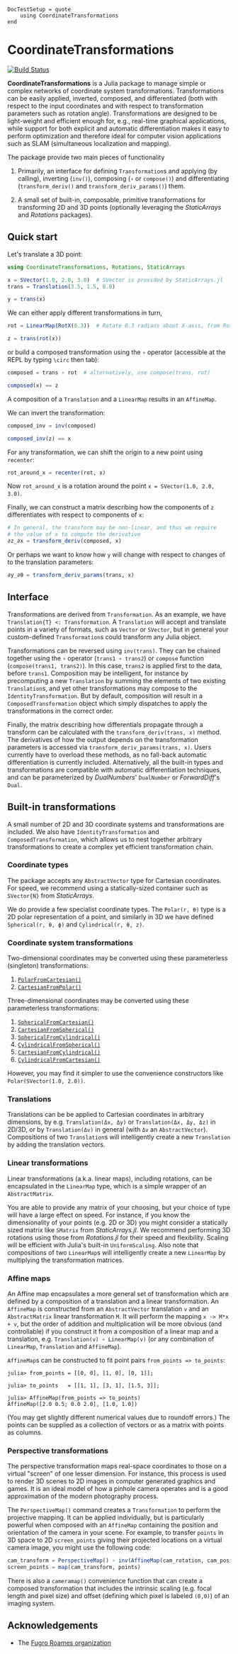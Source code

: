 ```@meta
DocTestSetup = quote
    using CoordinateTransformations
end
```
# CoordinateTransformations

[![Build Status](https://github.com/JuliaGeometry/CoordinateTransformations.jl/workflows/CI/badge.svg)](https://github.com/JuliaGeometry/CoordinateTransformations.jl/actions?query=workflow%3ACI)

**CoordinateTransformations** is a Julia package to manage simple or complex
networks of coordinate system transformations. Transformations can be easily
applied, inverted, composed, and differentiated (both with respect to the
input coordinates and with respect to transformation parameters such as rotation
angle). Transformations are designed to be light-weight and efficient enough
for, e.g., real-time graphical applications, while support for both explicit
and automatic differentiation makes it easy to perform optimization and
therefore ideal for computer vision applications such as SLAM (simultaneous
localization and mapping).

The package provide two main pieces of functionality

1. Primarily, an interface for defining `Transformation`s and applying
   (by calling), inverting (`inv()`), composing (`∘` or `compose()`) and
   differentiating (`transform_deriv()` and `transform_deriv_params()`) them.

2. A small set of built-in, composable, primitive transformations for
   transforming 2D and 3D points (optionally leveraging the *StaticArrays*
   and *Rotations* packages).

## Quick start

Let's translate a 3D point:
```julia
using CoordinateTransformations, Rotations, StaticArrays

x = SVector(1.0, 2.0, 3.0)  # SVector is provided by StaticArrays.jl
trans = Translation(3.5, 1.5, 0.0)

y = trans(x)
```

We can either apply different transformations in turn,
```julia
rot = LinearMap(RotX(0.3))  # Rotate 0.3 radians about X-axis, from Rotations.jl

z = trans(rot(x))
```
or build a composed transformation using the `∘` operator (accessible at the
REPL by typing `\circ` then tab):
```julia
composed = trans ∘ rot  # alternatively, use compose(trans, rot)

composed(x) == z
```
A composition of a `Translation` and a `LinearMap` results in an `AffineMap`.

We can invert the transformation:
```julia
composed_inv = inv(composed)

composed_inv(z) == x
```

For any transformation, we can shift the origin to a new point using `recenter`:
```julia
rot_around_x = recenter(rot, x)
```
Now `rot_around_x` is a rotation around the point `x = SVector(1.0, 2.0, 3.0)`.


Finally, we can construct a matrix describing how the components of `z`
differentiates with respect to components of `x`:
```julia
# In general, the transform may be non-linear, and thus we require
# the value of x to compute the derivative
∂z_∂x = transform_deriv(composed, x)
```

Or perhaps we want to know how `y` will change with respect to changes of
to the translation parameters:
```julia
∂y_∂θ = transform_deriv_params(trans, x)
```

## Interface

Transformations are derived from `Transformation`. As an example, we have
`Translation{T} <: Transformation`. A `Translation` will accept and translate
points in a variety of formats, such as `Vector` or `SVector`, but in general
your custom-defined `Transformation`s could transform any Julia object.

Transformations can be reversed using `inv(trans)`. They can be chained
together using the `∘` operator (`trans1 ∘ trans2`) or `compose` function (`compose(trans1, trans2)`).
In this case, `trans2` is applied first to the data, before `trans1`.
Composition may be intelligent, for instance by precomputing a new `Translation`
by summing the elements of two existing `Translation`s, and yet other
transformations may compose to the `IdentityTransformation`. But by default,
composition will result in a `ComposedTransformation` object which simply
dispatches to apply the transformations in the correct order.

Finally, the matrix describing how differentials propagate through a transform
can be calculated with the `transform_deriv(trans, x)` method. The derivatives
of how the output depends on the transformation parameters is accessed via
`transform_deriv_params(trans, x)`. Users currently have to overload these methods,
as no fall-back automatic differentiation is currently included. Alternatively,
all the built-in types and transformations are compatible with automatic differentiation
techniques, and can be parameterized by *DualNumbers*' `DualNumber` or *ForwardDiff*'s `Dual`.

## Built-in transformations

A small number of 2D and 3D coordinate systems and transformations are included.
We also have `IdentityTransformation` and `ComposedTransformation`, which allows us
to nest together arbitrary transformations to create a complex yet efficient
transformation chain.

### Coordinate types

The package accepts any `AbstractVector` type for Cartesian coordinates. For speed, we recommend
using a statically-sized container such as `SVector{N}` from *StaticArrays*.

We do provide a few specialist coordinate types. The `Polar(r, θ)` type is a 2D
polar representation of a point, and similarly in 3D we have defined
`Spherical(r, θ, ϕ)` and `Cylindrical(r, θ, z)`.

### Coordinate system transformations

Two-dimensional coordinates may be converted using these parameterless (singleton)
transformations:

1. [`PolarFromCartesian()`](@ref)
2. [`CartesianFromPolar()`](@ref)

Three-dimensional coordinates may be converted using these parameterless
transformations:

1. [`SphericalFromCartesian()`](@ref)
2. [`CartesianFromSpherical()`](@ref)
3. [`SphericalFromCylindrical()`](@ref)
4. [`CylindricalFromSpherical()`](@ref)
5. [`CartesianFromCylindrical()`](@ref)
6. [`CylindricalFromCartesian()`](@ref)

However, you may find it simpler to use the convenience constructors like
`Polar(SVector(1.0, 2.0))`.

### Translations

Translations can be be applied to Cartesian coordinates in arbitrary dimensions,
by e.g. `Translation(Δx, Δy)` or `Translation(Δx, Δy, Δz)` in 2D/3D, or by
`Translation(Δv)` in general (with `Δv` an `AbstractVector`). Compositions of
two `Translation`s will intelligently create a new `Translation` by adding the
translation vectors.

### Linear transformations

Linear transformations (a.k.a. linear maps), including rotations, can be
encapsulated in the `LinearMap` type, which is a simple wrapper of an
`AbstractMatrix`.

You are able to provide any matrix of your choosing, but your choice of type
will have a large effect on speed. For instance, if you know the dimensionality
of your points (e.g. 2D or 3D) you might consider a statically sized matrix
like `SMatrix` from *StaticArrays.jl*. We recommend performing 3D rotations
using those from *Rotations.jl* for their speed and flexibility. Scaling will
be efficient with Julia's built-in `UniformScaling`. Also note that compositions
of two `LinearMap`s will intelligently create a new `LinearMap` by multiplying
the transformation matrices.

### Affine maps

An Affine map encapsulates a more general set of transformation which are
defined by a composition of a translation and a linear transformation. An
`AffineMap` is constructed from an `AbstractVector` translation `v` and an
`AbstractMatrix` linear transformation `M`. It will perform the mapping
`x -> M*x + v`, but the order of addition and multiplication will be more obvious
(and controllable) if you construct it from a composition of a linear map
and a translation, e.g. `Translation(v) ∘ LinearMap(v)` (or any combination of
`LinearMap`, `Translation` and `AffineMap`).

`AffineMap`s can be constructed to fit point pairs `from_points => to_points`:

```jldoctest; filter=[r"(2\.0|1\.9999\d+)" => "2.0", r"(0\.5|0\.49999\d+)" => "0.5", r"(0\.0|[ -]\d\.\d+e-\d\d)" => "0.0", r"(1\.0(?!0)|1\.0000\d+|0\.9999\d+)" => "1.0"]
julia> from_points = [[0, 0], [1, 0], [0, 1]];

julia> to_points   = [[1, 1], [3, 1], [1.5, 3]];

julia> AffineMap(from_points => to_points)
AffineMap([2.0 0.5; 0.0 2.0], [1.0, 1.0])
```

(You may get slightly different numerical values due to roundoff errors.) The points can be supplied as a collection of vectors or as a matrix with points as columns.

### Perspective transformations

The perspective transformation maps real-space coordinates to those on a virtual
"screen" of one lesser dimension. For instance, this process is used to render
3D scenes to 2D images in computer generated graphics and games. It is an ideal
model of how a pinhole camera operates and is a good approximation of the modern
photography process.

The `PerspectiveMap()` command creates a `Transformation` to perform the
projective mapping. It can be applied individually, but is particularly
powerful when composed with an `AffineMap` containing the position and
orientation of the camera in your scene. For example, to transfer `points` in 3D
space to 2D `screen_points` giving their projected locations on a virtual camera
image, you might use the following code:

```julia
cam_transform = PerspectiveMap() ∘ inv(AffineMap(cam_rotation, cam_position))
screen_points = map(cam_transform, points)
```

There is also a `cameramap()` convenience function that can create a composed
transformation that includes the intrinsic scaling (e.g. focal length and pixel
size) and offset (defining which pixel is labeled `(0,0)`) of an imaging system.

## Acknowledgements

- The [Fugro Roames organization](https://github.com/FugroRoames)

